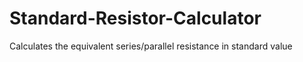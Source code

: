 # Standard-Resistor-Calculator
Calculates the equivalent series/parallel resistance in standard value
